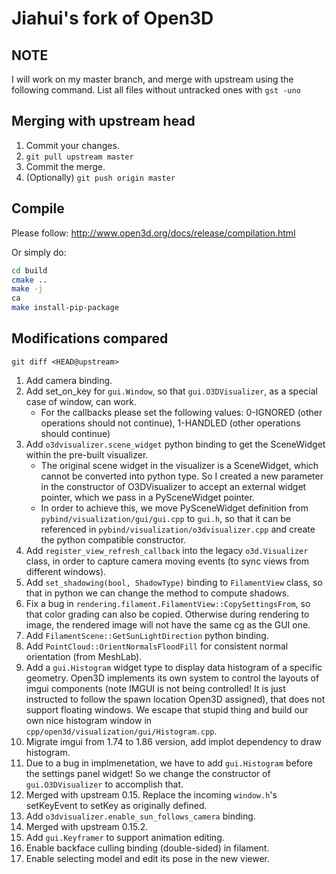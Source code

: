 # Jiahui's fork of Open3D

## NOTE

I will work on my master branch, and merge with upstream using the following command.
List all files without untracked ones with `gst -uno`

## Merging with upstream head

1. Commit your changes.
2. `git pull upstream master`
3. Commit the merge.
4. (Optionally) `git push origin master`

## Compile

Please follow: http://www.open3d.org/docs/release/compilation.html

Or simply do:
```bash
cd build
cmake ..
make -j
ca
make install-pip-package
```

## Modifications compared

`git diff <HEAD@upstream>`

1. Add camera binding.
2. Add set_on_key for `gui.Window`, so that `gui.O3DVisualizer`, as a special case of window, can work.
    - For the callbacks please set the following values: 0-IGNORED (other operations should not continue), 1-HANDLED (other operations should continue)
3. Add `o3dvisualizer.scene_widget` python binding to get the SceneWidget within the pre-built visualizer.
    - The original scene widget in the visualizer is a SceneWidget, which cannot be converted into python type. So I created a new parameter in the constructor of O3DVisualizer to accept an external widget pointer, which we pass in a PySceneWidget pointer.
    - In order to achieve this, we move PySceneWidget definition from `pybind/visualization/gui/gui.cpp` to `gui.h`, so that it can be referenced in `pybind/visualization/o3dvisualizer.cpp` and create the python compatible constructor.
4. Add `register_view_refresh_callback` into the legacy `o3d.Visualizer` class, in order to capture camera moving events (to sync views from different windows).
5. Add `set_shadowing(bool, ShadowType)` binding to `FilamentView` class, so that in python we can change the method to compute shadows.
6. Fix a bug in `rendering.filament.FilamentView::CopySettingsFrom`, so that color grading can also be copied. Otherwise during rendering to image, the rendered image will not have the same cg as the GUI one.
7. Add `FilamentScene::GetSunLightDirection` python binding.
8. Add `PointCloud::OrientNormalsFloodFill` for consistent normal orientation (from MeshLab).
9. Add a `gui.Histogram` widget type to display data histogram of a specific geometry. Open3D implements its own system to control the layouts of imgui components (note IMGUI is not being controlled! It is just instructed to follow the spawn location Open3D assigned), that does not support floating windows. We escape that stupid thing and build our own nice histogram window in `cpp/open3d/visualization/gui/Histogram.cpp`.
10. Migrate imgui from 1.74 to 1.86 version, add implot dependency to draw histogram.
11. Due to a bug in implmenetation, we have to add `gui.Histogram` before the settings panel widget! So we change the constructor of `gui.O3DVisualizer` to accomplish that.
12. Merged with upstream 0.15. Replace the incoming `window.h`'s setKeyEvent to setKey as originally defined.
13. Add `o3dvisualizer.enable_sun_follows_camera` binding.
14. Merged with upstream 0.15.2.
15. Add `gui.Keyframer` to support animation editing.
16. Enable backface culling binding (double-sided) in filament.
17. Enable selecting model and edit its pose in the new viewer.
